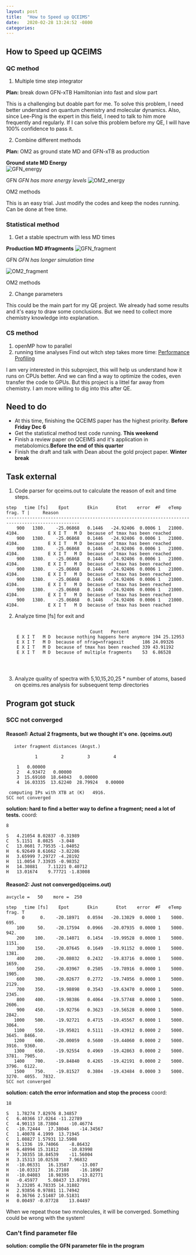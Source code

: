 ```yaml
---
layout: post
title:  "How to Speed up QCEIMS"
date:   2020-02-28 13:24:52 -0800
categories:
---
```


## How to Speed up QCEIMS
### QC method

1. Multiple time step integrator

  **Plan:** break down GFN-xTB Hamiltonian into fast and slow part

 This is a challenging but doable part for me. To solve this problem, I need better understand on
 quantum chemistry and molecular dynamics. Also, since Lee-Ping is the expert in this field,
 I need to talk to him more frequently and regularly. If I can solve this problem before my QE,
 I will have 100% confidence to pass it.

 2. Combine different methods

  **Plan:** OM2 as ground state MD and GFN-xTB as production

  **Ground state MD Energy**  
  ![GFN_energy](/image/new143energy.png)

  GFN *GFN has more energy levels*
  ![OM2_energy](/image/143energy.png)

  OM2 methods

  This is an easy trial. Just modify the codes and keep the nodes running. Can be done at free time.


### Statistical method
1. Get a stable spectrum with less MD times

**Production MD #fragments**
  ![GFN_fragment](/image/newversion143.png)

  GFN *GFN has longer simulation time*

  ![OM2_fragment](/image/143fragments.png)

  OM2 methods

2. Change parameters

This could be the main part for my QE project. We already had some results and it's easy
to draw some conclusions. But we need to collect more chemistry knowledge into explanation.


### CS method
1. openMP
  how to parallel
2. running time analyses
  Find out witch step takes more time:
  [Performance Profiling](https://docs.oracle.com/cd/E19957-01/805-4940/6j4m1u7q2/index.html)


I am very interested in this subproject, this will help us understand how it runs on CPUs better.
And we can find a way to optimize the codes, even transfer the code to GPUs. But this project is
a littel far away from chemistry. I am more willing to dig into this after QE.

## Need to do
* At this time, finishing the QCEIMS paper has the highest priority. **Before Friday Dec 6**
* Get the statistical method test code running. **This weekend**
* Finish a review paper on QCEIMS and it's application in metabolomics.**Before the end of this quarter**
* Finish the draft and talk with Dean about the gold project paper. **Winter break**


## Task external

1) Code parser for qceims.out to calculate the reason of exit and time steps.
````
step   time [fs]    Epot       Ekin       Etot    error  #F   eTemp   frag. T | 	Reason
--------------------------------------------------------------------------------------------------
    900   1380.    -25.06868   0.1446   -24.92406  0.0006 1   21000.    4104.        	E X I T   M D  because of tmax has been reached
    900   1380.    -25.06868   0.1446   -24.92406  0.0006 1   21000.    4104.        	E X I T   M D  because of tmax has been reached
    900   1380.    -25.06868   0.1446   -24.92406  0.0006 1   21000.    4104.        	E X I T   M D  because of tmax has been reached
    900   1380.    -25.06868   0.1446   -24.92406  0.0006 1   21000.    4104.        	E X I T   M D  because of tmax has been reached
    900   1380.    -25.06868   0.1446   -24.92406  0.0006 1   21000.    4104.        	E X I T   M D  because of tmax has been reached
    900   1380.    -25.06868   0.1446   -24.92406  0.0006 1   21000.    4104.        	E X I T   M D  because of tmax has been reached
    900   1380.    -25.06868   0.1446   -24.92406  0.0006 1   21000.    4104.        	E X I T   M D  because of tmax has been reached
    900   1380.    -25.06868   0.1446   -24.92406  0.0006 1   21000.    4104.        	E X I T   M D  because of tmax has been reached

````


2) Analyze time [fs] for exit and


```

    							Count	Percent
    E X I T   M D  because nothing happens here anymore	194	25.12953
    E X I T   M D  because of nfrag=nfragexit		186	24.09326
    E X I T   M D  because of tmax has been reached	339	43.91192
    E X I T   M D  because of multiple fragments	53	6.86528




```
3) Analyze quality of spectra with 5,10,15,20,25 * number of atoms, based on qceims.res analysis for subsequent temp directories

## Program got stuck

### SCC not converged
#### Reason1: Actual 2 fragments, but we thought it's one. (qceims.out)
```
   inter fragment distances (Angst.)

           1         2         3         4

    1   0.00000
    2   4.93472   0.00000
    3  15.69160  18.64043   0.00000
    4  16.03335  13.62240  28.79924   0.00000

 computing IPs with XTB at (K)   4916.
SCC not converged
```
**solution: hard to find a better way to define a fragment; need a lot of tests.**
coord:
```
8

S	4.21054	8.02837	-0.31989
C	5.1151	8.0825	-3.048
C	13.0601	7.79535	-1.04052
H	6.92649	8.61662	-3.82286
H	3.65999	7.29727	-4.28192
H	11.0054	7.33935	-0.98352
H	14.30881	7.11221	0.40712
H	13.01674	9.77721	-1.83008
```

#### Reason2: Just not converged(qceims.out)
```
avcycle =   50    more =  250

step   time [fs]    Epot       Ekin       Etot    error  #F   eTemp   frag. T
      0      0.    -20.18971   0.0594   -20.13029  0.0000 1    5000.     695.
    100     50.    -20.17594   0.0966   -20.07935  0.0000 1    5000.     942.
    200    100.    -20.14071   0.1454   -19.99528  0.0000 1    5000.    1151.
    300    150.    -20.07645   0.1649   -19.91152  0.0000 1    5000.    1381.
    400    200.    -20.08032   0.2432   -19.83716  0.0000 1    5000.    1659.
    500    250.    -20.03967   0.2505   -19.78916  0.0000 1    5000.    1905.
    600    300.    -20.02677   0.2772   -19.74956  0.0000 1    5000.    2129.
    700    350.    -19.98898   0.3543   -19.63470  0.0000 1    5000.    2345.
    800    400.    -19.98386   0.4064   -19.57748  0.0000 1    5000.    2606.
    900    450.    -19.92756   0.3623   -19.56528  0.0000 1    5000.    2842.
   1000    500.    -19.92721   0.4715   -19.45567  0.0000 1    5000.    3064.
   1100    550.    -19.95021   0.5111   -19.43912  0.0000 2    5000.    3645.  8466.
   1200    600.    -20.00059   0.5600   -19.44060  0.0000 2    5000.    3916.  9360.
   1300    650.    -19.92554   0.4969   -19.42863  0.0000 2    5000.    3781.  7905.
   1400    700.    -19.84840   0.4265   -19.42191  0.0000 2    5000.    3796.  6122.
   1500    750.    -19.81527   0.3804   -19.43484  0.0000 3    5000.    3270.  4055.  7832.
SCC not converged
```
**solution: catch the error information and stop the process**
coord:
```
18			

S	1.78274	7.82976	8.34857
C	6.40366	17.0264	-11.22789
C	4.90113	18.73804	-10.46774
C	-10.72444	17.38046	-14.34567
C	1.40078	4.1999	13.71945
C	1.08827	1.57931	12.5908
H	5.1336	19.74066	-8.86432
H	6.48994	15.31812	-10.83998
H	7.30355	18.84539	-11.56004
H	3.15313	10.02538	7.96832
H	-10.06331	16.13587	-13.007
H	-10.03317	16.27188	-16.18967
H	-10.04083	18.98395	-13.82771
H	-0.45977	5.08437	13.87991
H	3.23205	4.78335	14.31882
H	2.93856	0.97881	11.74942
H	0.36766	2.51487	10.51831
H	0.00497	-0.07728	13.04497
```
When we repeat those two mnolecules, it will be converged.
Something could be wrong with the system!
### Can't find parameter file
**solution: complie the GFN parameter file in the program**
